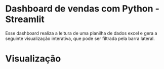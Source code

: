 # Dashboard de vendas com Python - Streamlit

Esse dashboard realiza a leitura de uma planilha de dados excel e gera a seguinte visualização interativa, que pode ser filtrada pela
barra lateral.

# Visualização
